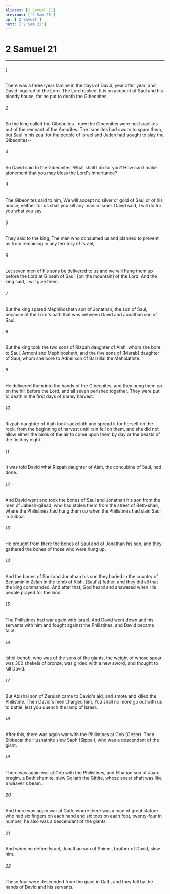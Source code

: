 ```yaml
---
Aliases: [2 Samuel 21]
previous: ['2 Sam 20']
up: ['2 Samuel']
next: ['2 Sam 22']
---
```

# 2 Samuel 21

***

###### 1 

There was a three-year famine in the days of David, year after year; and David inquired of the Lord. The Lord replied, It is on account of Saul and his bloody house, for he put to death the Gibeonites. 

###### 2 

So the king called the Gibeonites--now the Gibeonites were not Israelites but of the remnant of the Amorites. The Israelites had sworn to spare them, but Saul in his zeal for the people of Israel and Judah had sought to slay the Gibeonites-- 

###### 3 

So David said to the Gibeonites, What shall I do for you? How can I make atonement that you may bless the Lord's inheritance? 

###### 4 

The Gibeonites said to him, We will accept no silver or gold of Saul or of his house; neither for us shall you kill any man in Israel. David said, I will do for you what you say. 

###### 5 

They said to the king, The man who consumed us and planned to prevent us from remaining in any territory of Israel, 

###### 6 

Let seven men of his sons be delivered to us and we will hang them up before the Lord at Gibeah of Saul, [on the mountain] of the Lord. And the king said, I will give them. 

###### 7 

But the king spared Mephibosheth son of Jonathan, the son of Saul, because of the Lord's oath that was between David and Jonathan son of Saul. 

###### 8 

But the king took the two sons of Rizpah daughter of Aiah, whom she bore to Saul, Armoni and Mephibosheth, and the five sons of [Merab] daughter of Saul, whom she bore to Adriel son of Barzillai the Meholathite. 

###### 9 

He delivered them into the hands of the Gibeonites, and they hung them up on the hill before the Lord, and all seven perished together. They were put to death in the first days of barley harvest. 

###### 10 

Rizpah daughter of Aiah took sackcloth and spread it for herself on the rock, from the beginning of harvest until rain fell on them, and she did not allow either the birds of the air to come upon them by day or the beasts of the field by night. 

###### 11 

It was told David what Rizpah daughter of Aiah, the concubine of Saul, had done. 

###### 12 

And David went and took the bones of Saul and Jonathan his son from the men of Jabesh-gilead, who had stolen them from the street of Beth-shan, where the Philistines had hung them up when the Philistines had slain Saul in Gilboa. 

###### 13 

He brought from there the bones of Saul and of Jonathan his son, and they gathered the bones of those who were hung up. 

###### 14 

And the bones of Saul and Jonathan his son they buried in the country of Benjamin in Zelah in the tomb of Kish, [Saul's] father, and they did all that the king commanded. And after that, God heard and answered when His people prayed for the land. 

###### 15 

The Philistines had war again with Israel. And David went down and his servants with him and fought against the Philistines, and David became faint. 

###### 16 

Ishbi-benob, who was of the sons of the giants, the weight of whose spear was 300 shekels of bronze, was girded with a new sword, and thought to kill David. 

###### 17 

But Abishai son of Zeruiah came to David's aid, and smote and killed the Philistine. Then David's men charged him, You shall no more go out with us to battle, lest you quench the lamp of Israel. 

###### 18 

After this, there was again war with the Philistines at Gob (Gezer). Then Sibbecai the Hushathite slew Saph (Sippai), who was a descendant of the giant. 

###### 19 

There was again war at Gob with the Philistines, and Elhanan son of Jaare-oregim, a Bethlehemite, slew Goliath the Gittite, whose spear shaft was like a weaver's beam. 

###### 20 

And there was again war at Gath, where there was a man of great stature who had six fingers on each hand and six toes on each foot, twenty-four in number; he also was a descendant of the giants. 

###### 21 

And when he defied Israel, Jonathan son of Shimei, brother of David, slew him. 

###### 22 

These four were descended from the giant in Gath, and they fell by the hands of David and his servants.

